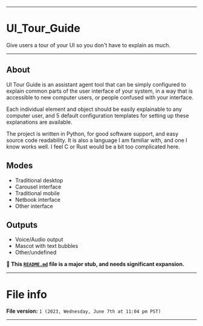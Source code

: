 
***

# UI_Tour_Guide
Give users a tour of your UI so you don't have to explain as much.

***

## About

UI Tour Guide is an assistant agent tool that can be simply configured to explain common parts of the user interface of your system, in a way that is accessible to new computer users, or people confused with your interface.

Each individual element and object should be easily explainable to any computer user, and 5 default configuration templates for setting up these explanations are available.

The project is written in Python, for good software support, and easy source code readability. It is also a language I am familiar with, and one I know works well. I feel C or Rust would be a bit too complicated here.

## Modes

- Traditional desktop
- Carousel interface
- Traditional mobile
- Netbook interface
- Other interface

## Outputs

- Voice/Audio output
- Mascot with text bubbles
- Other/undefined

**🌱️ This [`README.md`](/README.md) file is a major stub, and needs significant expansion.**

***

# File info

**File version:** `1 (2023, Wednesday, June 7th at 11:04 pm PST)`

***
